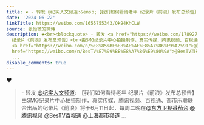 ```yaml
---
title: ❤️ - 转发 @纪实人文频道:&ensp;【我们如何看待老年 纪录片《前浪》发布总预告】由SMG纪录片中心拍摄制作，真实传媒、腾讯视频、百视通、都市乐聆联合出品的纪...
date: '2024-06-22'
linkTitle: https://weibo.com/1655755343/Ok94KhCLW
source: 张怡微的微博
description: ❤️<br><blockquote> - 转发 <a href="https://weibo.com/1789272910" target="_blank">@纪实人文频道</a>: 【我们如何看待老年
  纪录片《前浪》发布总预告】<br>由SMG纪录片中心拍摄制作，真实传媒、腾讯视频、百视通、都市乐聆联合出品的纪录片《前浪》将于6月11日起，每周二晚在<a href="https://weibo.com/n/%E4%B8%9C%E6%96%B9%E5%8D%AB%E8%A7%86%E7%95%AA%E8%8C%84%E5%8F%B0">@东方卫视番茄台</a>
  <a href="https://weibo.com/n/%E8%85%BE%E8%AE%AF%E8%A7%86%E9%A2%91">@腾讯视频</a> <a
  href="https://weibo.com/n/BesTV%E7%99%BE%E8%A7%86%E9%80%9A">@BesTV百视通</a> <a href="https://weibo.com/n/%E4%B8%8A%E6%B5%B7%E9%83%BD%E5%B8%82%E9%A2%91%E9%81%93">@上海都市频道</a>
  ...
disable_comments: true
---
```

❤️<br><blockquote> - 转发 <a href="https://weibo.com/1789272910" target="_blank">@纪实人文频道</a>: 【我们如何看待老年 纪录片《前浪》发布总预告】<br>由SMG纪录片中心拍摄制作，真实传媒、腾讯视频、百视通、都市乐聆联合出品的纪录片《前浪》将于6月11日起，每周二晚在<a href="https://weibo.com/n/%E4%B8%9C%E6%96%B9%E5%8D%AB%E8%A7%86%E7%95%AA%E8%8C%84%E5%8F%B0">@东方卫视番茄台</a> <a href="https://weibo.com/n/%E8%85%BE%E8%AE%AF%E8%A7%86%E9%A2%91">@腾讯视频</a> <a href="https://weibo.com/n/BesTV%E7%99%BE%E8%A7%86%E9%80%9A">@BesTV百视通</a> <a href="https://weibo.com/n/%E4%B8%8A%E6%B5%B7%E9%83%BD%E5%B8%82%E9%A2%91%E9%81%93">@上海都市频道</a> ...